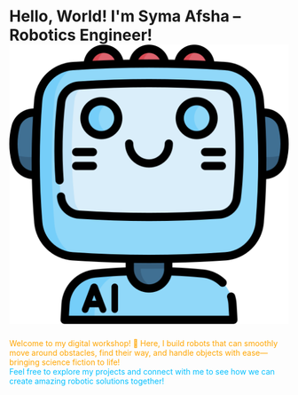 
# Hello, World! I'm Syma Afsha – Robotics Engineer! ![Robot Emoji](https://github.com/syma-afsha/syma-afsha/blob/main/symaafsha/src/image/ai.png)

<div style="color: #FFA500;">
Welcome to my digital workshop! 🌟 Here, I build robots that can smoothly move around obstacles, find their way, and handle objects with ease—bringing science fiction to life!
</div>

<div style="color: #00BFFF;">
Feel free to explore my projects and connect with me to see how we can create amazing robotic solutions together!
</div>

